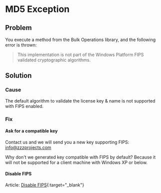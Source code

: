 # MD5 Exception

## Problem

You execute a method from the Bulk Operations library, and the following error is thrown:

> This implementation is not part of the Windows Platform FIPS validated cryptographic algorithms.

## Solution

### Cause

The default algorithm to validate the license key & name is not supported with FIPS enabled.

### Fix

#### Ask for a compatible key

Contact us and we will send you a new key supporting FIPS: info@zzzprojects.com

Why don't we generated key compatible with FIPS by default? Because it will not be supported for a client machine with Windows XP or below.

#### Disable FIPS

Article: [Disable FIPS](http://docs.trendmicro.com/all/ent/sc/v3.0/en-US/cmcolh/t_fips.html){:target="_blank"}

